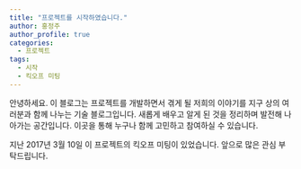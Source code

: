 ```yaml
---
title: "프로젝트를 시작하였습니다."
author: 홍정주
author_profile: true
categories:
  - 프로젝트
tags:
  - 시작
  - 킥오프 미팅
---
```


안녕하세요. 이 블로그는 프로젝트를 개발하면서 겪게 될 저희의 이야기를 지구 상의 여러분과 함께 나누는 기술 블로그입니다. 새롭게 배우고 알게 된 것을 정리하며 발전해 나아가는 공간입니다. 이곳을 통해 누구나 함께 고민하고 참여하실 수 있습니다.

지난 2017년 3월 10일 이 프로젝트의 킥오프 미팅이 있었습니다. 앞으로 많은 관심 부탁드립니다.
